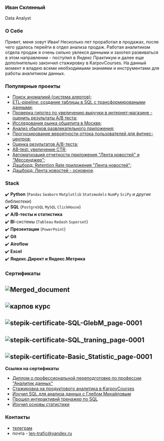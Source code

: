 ### Иван Склянный
Data Analyst


### О Себе
Привет, меня зовут Иван! Несколько лет проработал в продажах, после чего удалось перейти в отдел анализа продаж. Работая аналитиком отдела продаж я очень сильно увлекся данными и захотел развиваться в этом направлении - поступил в Яндекс Практикум и далее еще дополнительно закончил стажировку в KarpovCourses. На данный момент я владею всеми необходимыми знаниями и инструментами для работы аналитиком данных. 


### Популярные проекты
* [Поиск аномалиий (система алертов)](https://github.com/ivanskl88/TelegramBot_anomaly_alerts);
* [ETL-pipeline: создание таблицы в SQL с трансформироваными данными](https://github.com/ivanskl88/ETL-pipeline_SQL-add_database_values-);
* [Проверка гипотез по увеличению выручки в интернет-магазине - оценить результаты A/B теста](https://github.com/ivanskl88/AB_online_store);
* [Исследования рынка общепита в Москве](https://github.com/ivanskl88/cafes_in_Moscow);
* [Анализ убытков развлекательного приложения](https://github.com/ivanskl88/mobile_app_loss_analysis);
* [Прогнозирование вероятности оттока пользователей для фитнес-центров](https://github.com/ivanskl88/ML-project_clients_fitness_center);
* [Оценка результатов A/B-теста](https://github.com/ivanskl88/evaluation_of_AB-test_results);
* [АВ-test: увеличение CTR](https://github.com/ivanskl88/AB-test_CTR_task1);
* [Автоматизация отчетности приложения "Лента новостей" и "Мессенджер"](https://github.com/ivanskl88/TelegramBot_report_all_applications);
* [Дашборд: Retention Rate приложения "Лента новостей"](https://github.com/ivanskl88/Dashboard_SuperSet_Retention_Rate_Main_report);
* [Дашборд: Лента новостей - основное](https://github.com/ivanskl88/Dashboard_SuperSet_News_feed_Main-info).

### Stack
:heavy_check_mark: **Python** (`Pandas` `Seaborn` `Matplotlib` `Statsmodels` `NumPy` `SciPy` *и другие библиотеки*) </br>
:heavy_check_mark: **SQL** (`PostgreSQL` `MySQL` `ClickHouse`) </br>
:heavy_check_mark: **А/В-тесты и статистика** </br>
:heavy_check_mark: **BI**-системы (`Tableau` `Redash` `Superset`) </br>
:heavy_check_mark: **Презентации** (`PowerPoint`) </br>
:heavy_check_mark: **Git** </br>
:heavy_check_mark: **Airoflow** </br>
:heavy_check_mark: **Excel** </br>
:heavy_check_mark: **Яндекс.Директ и Яндекс.Метрика** </br>


### Сертификаты
![Merged_document](https://user-images.githubusercontent.com/110673529/231454749-84a33876-aaba-4b7f-8384-be8f3eb8c9d9.jpg)
---
![карпов курс](https://user-images.githubusercontent.com/110673529/231456207-df8a57cc-75d5-489d-b232-3a51fd119dd5.png)
---
![stepik-certificate-SQL-GlebM_page-0001](https://user-images.githubusercontent.com/110673529/231455077-38449d2f-76d3-45c2-9ffc-fed43506c6be.jpg)
---
![stepik-certificate-SQL_traning_page-0001](https://user-images.githubusercontent.com/110673529/231455139-4bed9531-122c-445f-9c1e-e6bef73ea12f.jpg)
---
![stepik-certificate-Basic_Statistic_page-0001](https://user-images.githubusercontent.com/110673529/231455164-d52fb5a1-1455-4a48-9361-6959e4e3a0b5.jpg)
---
**Ссылки на сертификаты**
- [Диплом о профессиональной переподготовке по профессии "Аналитик данных"](https://disk.yandex.ru/i/UGBVGsNG5U3DkQ)
- [Стажировка на продуктового аналитика в KarpovCourses](https://disk.yandex.ru/i/SW2M_z8rVTApeQ)
- [Изучил SQL для анализа данных с Глебом Михайловым](https://disk.yandex.ru/i/WLscsAtng42w3w)
- [Прошел интерактивнй тренажер по SQL](https://disk.yandex.ru/i/51hzXH26JX5wBA)
- [Изучил основы статистики](https://disk.yandex.ru/i/FInDmFeVTiYkBg)

### Контакты
- [телеграм](https://t.me/ivan_skl88)
- почта - <len-trafic@yandex.ru>

